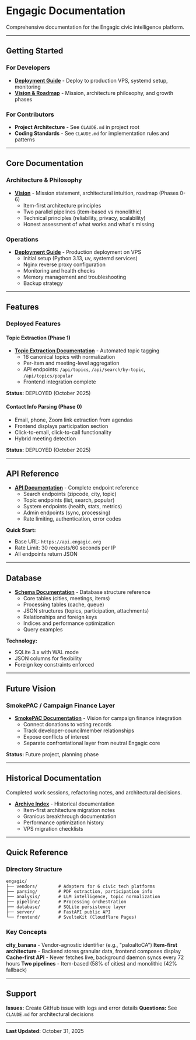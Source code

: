 # Engagic Documentation

Comprehensive documentation for the Engagic civic intelligence platform.

---

## Getting Started

### For Developers
- **[Deployment Guide](DEPLOYMENT.md)** - Deploy to production VPS, systemd setup, monitoring
- **[Vision & Roadmap](VISION.md)** - Mission, architecture philosophy, and growth phases

### For Contributors
- **Project Architecture** - See `CLAUDE.md` in project root
- **Coding Standards** - See `CLAUDE.md` for implementation rules and patterns

---

## Core Documentation

### Architecture & Philosophy
- **[Vision](VISION.md)** - Mission statement, architectural intuition, roadmap (Phases 0-6)
  - Item-first architecture principles
  - Two parallel pipelines (item-based vs monolithic)
  - Technical principles (reliability, privacy, scalability)
  - Honest assessment of what works and what's missing

### Operations
- **[Deployment Guide](DEPLOYMENT.md)** - Production deployment on VPS
  - Initial setup (Python 3.13, uv, systemd services)
  - Nginx reverse proxy configuration
  - Monitoring and health checks
  - Memory management and troubleshooting
  - Backup strategy

---

## Features

### Deployed Features

#### Topic Extraction (Phase 1)
- **[Topic Extraction Documentation](TOPIC_EXTRACTION.md)** - Automated topic tagging
  - 16 canonical topics with normalization
  - Per-item and meeting-level aggregation
  - API endpoints: `/api/topics`, `/api/search/by-topic`, `/api/topics/popular`
  - Frontend integration complete

**Status:** DEPLOYED (October 2025)

#### Contact Info Parsing (Phase 0)
- Email, phone, Zoom link extraction from agendas
- Frontend displays participation section
- Click-to-email, click-to-call functionality
- Hybrid meeting detection

**Status:** DEPLOYED (October 2025)

---

## API Reference

- **[API Documentation](API.md)** - Complete endpoint reference
  - Search endpoints (zipcode, city, topic)
  - Topic endpoints (list, search, popular)
  - System endpoints (health, stats, metrics)
  - Admin endpoints (sync, processing)
  - Rate limiting, authentication, error codes

**Quick Start:**
- Base URL: `https://api.engagic.org`
- Rate Limit: 30 requests/60 seconds per IP
- All endpoints return JSON

---

## Database

- **[Schema Documentation](SCHEMA.md)** - Database structure reference
  - Core tables (cities, meetings, items)
  - Processing tables (cache, queue)
  - JSON structures (topics, participation, attachments)
  - Relationships and foreign keys
  - Indices and performance optimization
  - Query examples

**Technology:**
- SQLite 3.x with WAL mode
- JSON columns for flexibility
- Foreign key constraints enforced

---

## Future Vision

### SmokePAC / Campaign Finance Layer
- **[SmokePAC Documentation](SMOKEPAC.md)** - Vision for campaign finance integration
  - Connect donations to voting records
  - Track developer-councilmember relationships
  - Expose conflicts of interest
  - Separate confrontational layer from neutral Engagic core

**Status:** Future project, planning phase

---

## Historical Documentation

Completed work sessions, refactoring notes, and architectural decisions.

- **[Archive Index](archive/README.md)** - Historical documentation
  - Item-first architecture migration notes
  - Granicus breakthrough documentation
  - Performance optimization history
  - VPS migration checklists

---

## Quick Reference

### Directory Structure
```
engagic/
├── vendors/        # Adapters for 6 civic tech platforms
├── parsing/        # PDF extraction, participation info
├── analysis/       # LLM intelligence, topic normalization
├── pipeline/       # Processing orchestration
├── database/       # SQLite persistence layer
├── server/         # FastAPI public API
└── frontend/       # SvelteKit (Cloudflare Pages)
```

### Key Concepts

**city_banana** - Vendor-agnostic identifier (e.g., "paloaltoCA")
**Item-first architecture** - Backend stores granular data, frontend composes display
**Cache-first API** - Never fetches live, background daemon syncs every 72 hours
**Two pipelines** - Item-based (58% of cities) and monolithic (42% fallback)

---

## Support

**Issues:** Create GitHub issue with logs and error details
**Questions:** See `CLAUDE.md` for architectural decisions

---

**Last Updated:** October 31, 2025
